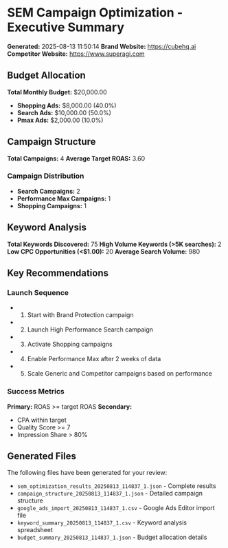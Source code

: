 # SEM Campaign Optimization - Executive Summary
**Generated:** 2025-08-13 11:50:14
**Brand Website:** https://cubehq.ai
**Competitor Website:** https://www.superagi.com


## Budget Allocation
**Total Monthly Budget:** $20,000.00

- **Shopping Ads:** $8,000.00 (40.0%)
- **Search Ads:** $10,000.00 (50.0%)
- **Pmax Ads:** $2,000.00 (10.0%)

## Campaign Structure
**Total Campaigns:** 4
**Average Target ROAS:** 3.60

### Campaign Distribution
- **Search Campaigns:** 2
- **Performance Max Campaigns:** 1
- **Shopping Campaigns:** 1

## Keyword Analysis
**Total Keywords Discovered:** 75
**High Volume Keywords (>5K searches):** 2
**Low CPC Opportunities (<$1.00):** 20
**Average Search Volume:** 980

## Key Recommendations

### Launch Sequence
- 1. Start with Brand Protection campaign
- 2. Launch High Performance Search campaign
- 3. Activate Shopping campaigns
- 4. Enable Performance Max after 2 weeks of data
- 5. Scale Generic and Competitor campaigns based on performance

### Success Metrics
**Primary:** ROAS >= target ROAS
**Secondary:**
- CPA within target
- Quality Score >= 7
- Impression Share > 80%

## Generated Files
The following files have been generated for your review:
- `sem_optimization_results_20250813_114837_1.json` - Complete results
- `campaign_structure_20250813_114837_1.json` - Detailed campaign structure
- `google_ads_import_20250813_114837_1.csv` - Google Ads Editor import file
- `keyword_summary_20250813_114837_1.csv` - Keyword analysis spreadsheet
- `budget_summary_20250813_114837_1.json` - Budget allocation details